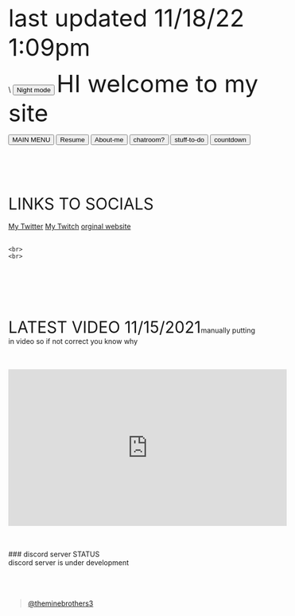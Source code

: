 <font size="+6">last updated 11/18/22 1:09pm</font>
<html>
  <link href="youmax.css" rel="stylesheet" type="text/css">\
 <script src="https://code.jquery.com/jquery-3.1.1.min.js"></script>
 <script src="youmax.js" type="text/javascript"></script>
<body>
<button type="button" onclick="myFunction()">Night mode</button>

<script>
function myFunction() {
  document.body.style.backgroundColor = "black";
document.body.style.color = "Blue"
} 

 </script>
</body>
</html>


<html>
      <font size="+5">HI welcome to my site</font>
<p>
<html>
<body>
<button onclick="location.href ='https://github.com/Neverlivedordied/Neverlivedordied.github.io/edit/gh-pages/index.md';" id="myButton" class="float-left submit-button" >MAIN MENU</button>
<button onclick="location.href = 'https://neverlivedordied.github.io/resume/index.html';" id="myButton" class="float-left submit-button" >Resume</button>
  <button onclick="location.href = 'https://neverlivedordied.github.io/About-Me/index.html';" id="myButton" class="float-left submit-button" >About-me</button>
  <button onclick="location.href = 'https://neverlivedordied.github.io/chatroom/index.html';" id="myButton" class="float-left submit-button" >chatroom?</button>
  <button onclick="location.href = 'https://neverlivedordied.github.io/HELPFULL-STUFF';" id="myButton" class="float-left submit-button" >stuff-to-do</button>
  <button onclick="location.href = 'https://countdown-never.w3spaces.com/';" id="myButton" class="float-left submit-button" >countdown</button>
 <br>
  
  
  
<!---- HTML ----->
<div id="youmax"></div>

<!-----Script------>
<script>
	$('#youmax').youmax({
	apiKey:'AIzaSyAlhAqP5RS7Gxwg_0r_rh9jOv_5WfaJgXw',
	youTubeChannelURL:"[https://www.youtube.com/channel/UCGEoRAK92fUk2kY3kSJMR_Q](https://www.youtube.com/channel/UCJ6eg0CjOAtyeoOM8am6ktA)",
	youTubePlaylistURL:"",
	youmaxDefaultTab:"UPLOADS",
	youmaxColumns:4,
	showVideoInLightbox:true,
	maxResults:20,
});
</script>
 
  
  
  
  
  
   <br>
   <br>
 <br>
</body>
</html>  
<br>
<br>
   <font size="+3">LINKS TO SOCIALS</font> <br>
<br>
<html>
<body>
<a href="https//twitter.com/neverlivedied">My Twitter</a>
    <a href="https://www.twitch.tv/theminebrothers3">My Twitch</a>
    <a href="https://www.eurofan740.wixsite.com/website">orginal website</a>
<br>
    <br>
    
    <br>
    <br>
<br>

<br>
<br>
   <br>
<br>
<br>
 <font size="+3">LATEST VIDEO 11/15/2021</font
 <font size="+1">manually putting in video so if not correct you know why</font><br>
<br>
<br>
<p align="(center)">
<iframe width="560" height="315" src="https://www.youtube.com/embed/_pz0oXEuMo8" title="YouTube video player" frameborder="0" allow="accelerometer; autoplay; clipboard-write; encrypted-media; gyroscope; picture-in-picture" allowfullscreen></iframe>
</p>
<br>
<br>
### discord server STATUS<br>
discord server is under development <br>
<br>
<br>
<body>

<br>
   
   
   <blockquote class="tiktok-embed" cite="https://www.tiktok.com/@theminebrothers3" data-unique-id="theminebrothers3"  data-embed-type="creator" style="max-width: 720px; min-width: 288px;" > <section> <a target="_blank" href="https://www.tiktok.com/@theminebrothers3?refer=creator_embed">@theminebrothers3</a> </section> </blockquote> <script async src="https://www.tiktok.com/embed.js"></script>



<p>
